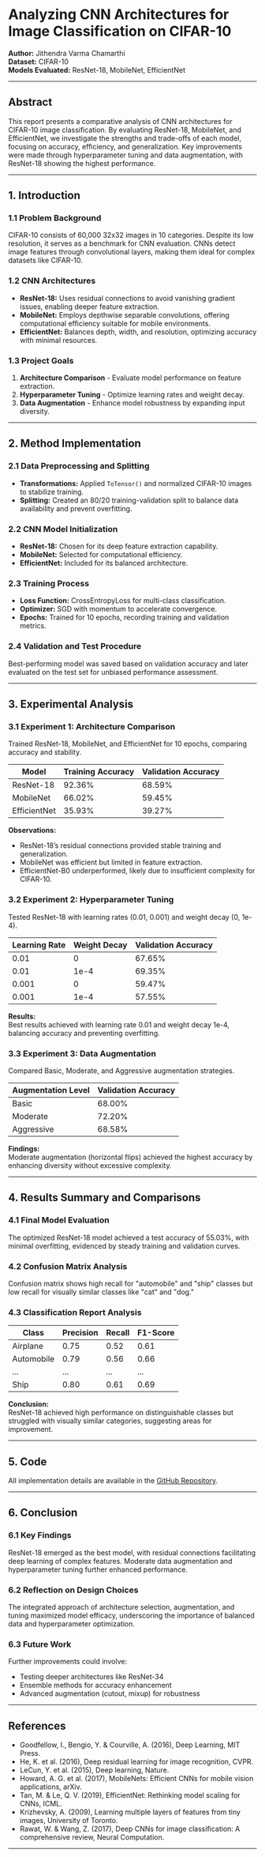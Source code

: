 # Analyzing CNN Architectures for Image Classification on CIFAR-10

**Author:** Jithendra Varma Chamarthi  
**Dataset:** CIFAR-10  
**Models Evaluated:** ResNet-18, MobileNet, EfficientNet

---

## Abstract
This report presents a comparative analysis of CNN architectures for CIFAR-10 image classification. By evaluating ResNet-18, MobileNet, and EfficientNet, we investigate the strengths and trade-offs of each model, focusing on accuracy, efficiency, and generalization. Key improvements were made through hyperparameter tuning and data augmentation, with ResNet-18 showing the highest performance.

---

## 1. Introduction

### 1.1 Problem Background
CIFAR-10 consists of 60,000 32x32 images in 10 categories. Despite its low resolution, it serves as a benchmark for CNN evaluation. CNNs detect image features through convolutional layers, making them ideal for complex datasets like CIFAR-10.

### 1.2 CNN Architectures
- **ResNet-18:** Uses residual connections to avoid vanishing gradient issues, enabling deeper feature extraction.
- **MobileNet:** Employs depthwise separable convolutions, offering computational efficiency suitable for mobile environments.
- **EfficientNet:** Balances depth, width, and resolution, optimizing accuracy with minimal resources.

### 1.3 Project Goals
1. **Architecture Comparison** - Evaluate model performance on feature extraction.
2. **Hyperparameter Tuning** - Optimize learning rates and weight decay.
3. **Data Augmentation** - Enhance model robustness by expanding input diversity.

---

## 2. Method Implementation

### 2.1 Data Preprocessing and Splitting
- **Transformations:** Applied `ToTensor()` and normalized CIFAR-10 images to stabilize training.
- **Splitting:** Created an 80/20 training-validation split to balance data availability and prevent overfitting.

### 2.2 CNN Model Initialization
- **ResNet-18:** Chosen for its deep feature extraction capability.
- **MobileNet:** Selected for computational efficiency.
- **EfficientNet:** Included for its balanced architecture.

### 2.3 Training Process
- **Loss Function:** CrossEntropyLoss for multi-class classification.
- **Optimizer:** SGD with momentum to accelerate convergence.
- **Epochs:** Trained for 10 epochs, recording training and validation metrics.

### 2.4 Validation and Test Procedure
Best-performing model was saved based on validation accuracy and later evaluated on the test set for unbiased performance assessment.

---

## 3. Experimental Analysis

### 3.1 Experiment 1: Architecture Comparison
Trained ResNet-18, MobileNet, and EfficientNet for 10 epochs, comparing accuracy and stability.

| Model       | Training Accuracy | Validation Accuracy |
|-------------|--------------------|---------------------|
| ResNet-18   | 92.36%            | 68.59%             |
| MobileNet   | 66.02%            | 59.45%             |
| EfficientNet| 35.93%            | 39.27%             |

**Observations:**  
- ResNet-18’s residual connections provided stable training and generalization.
- MobileNet was efficient but limited in feature extraction.
- EfficientNet-B0 underperformed, likely due to insufficient complexity for CIFAR-10.

### 3.2 Experiment 2: Hyperparameter Tuning
Tested ResNet-18 with learning rates (0.01, 0.001) and weight decay (0, 1e-4).

| Learning Rate | Weight Decay | Validation Accuracy |
|---------------|--------------|---------------------|
| 0.01          | 0            | 67.65%             |
| 0.01          | 1e-4         | 69.35%             |
| 0.001         | 0            | 59.47%             |
| 0.001         | 1e-4         | 57.55%             |

**Results:**  
Best results achieved with learning rate 0.01 and weight decay 1e-4, balancing accuracy and preventing overfitting.

### 3.3 Experiment 3: Data Augmentation
Compared Basic, Moderate, and Aggressive augmentation strategies.

| Augmentation Level | Validation Accuracy |
|--------------------|---------------------|
| Basic              | 68.00%             |
| Moderate           | 72.20%             |
| Aggressive         | 68.58%             |

**Findings:**  
Moderate augmentation (horizontal flips) achieved the highest accuracy by enhancing diversity without excessive complexity.

---

## 4. Results Summary and Comparisons

### 4.1 Final Model Evaluation
The optimized ResNet-18 model achieved a test accuracy of 55.03%, with minimal overfitting, evidenced by steady training and validation curves.

### 4.2 Confusion Matrix Analysis
Confusion matrix shows high recall for "automobile" and "ship" classes but low recall for visually similar classes like "cat" and "dog."

### 4.3 Classification Report Analysis
| Class       | Precision | Recall | F1-Score |
|-------------|-----------|--------|----------|
| Airplane    | 0.75      | 0.52   | 0.61     |
| Automobile  | 0.79      | 0.56   | 0.66     |
| ...         | ...       | ...    | ...      |
| Ship        | 0.80      | 0.61   | 0.69     |

**Conclusion:**  
ResNet-18 achieved high performance on distinguishable classes but struggled with visually similar categories, suggesting areas for improvement.

---

## 5. Code
All implementation details are available in the [GitHub Repository](https://github.com/jithendra-varma/CNNs_for_image_classification).

---

## 6. Conclusion

### 6.1 Key Findings
ResNet-18 emerged as the best model, with residual connections facilitating deep learning of complex features. Moderate data augmentation and hyperparameter tuning further enhanced performance.

### 6.2 Reflection on Design Choices
The integrated approach of architecture selection, augmentation, and tuning maximized model efficacy, underscoring the importance of balanced data and hyperparameter optimization.

### 6.3 Future Work
Further improvements could involve:
- Testing deeper architectures like ResNet-34
- Ensemble methods for accuracy enhancement
- Advanced augmentation (cutout, mixup) for robustness

---

## References
- Goodfellow, I., Bengio, Y. & Courville, A. (2016), Deep Learning, MIT Press.
- He, K. et al. (2016), Deep residual learning for image recognition, CVPR.
- LeCun, Y. et al. (2015), Deep learning, Nature.
- Howard, A. G. et al. (2017), MobileNets: Efficient CNNs for mobile vision applications, arXiv.
- Tan, M. & Le, Q. V. (2019), EfficientNet: Rethinking model scaling for CNNs, ICML.
- Krizhevsky, A. (2009), Learning multiple layers of features from tiny images, University of Toronto.
- Rawat, W. & Wang, Z. (2017), Deep CNNs for image classification: A comprehensive review, Neural Computation.

---

